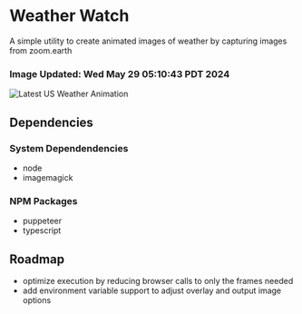 # Weather Watch

A simple utility to create animated images of weather by capturing images from zoom.earth

### Image Updated: Wed May 29 05:10:43 PDT 2024

![Latest US Weather Animation](animations/2024-05-29.webp)

## Dependencies
### System Dependendencies
* node
* imagemagick
### NPM Packages
* puppeteer
* typescript

## Roadmap
* optimize execution by reducing browser calls to only the frames needed
* add environment variable support to adjust overlay and output image options
